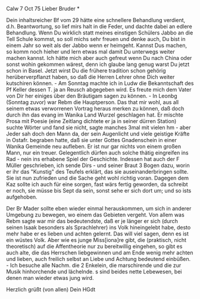  Calw 7 Oct 75
Lieber Bruder <Frohnmeyer>*

Dein inhaltsreicher Bf vom 29 hätte eine schnellere Behandlung verdient, d.h. Beantwortung, so lief mirs halt in die Feder, und dachte dabei an edlere Behandlung. Wenn Du wirklich statt meines einstigen Schülers Jabbo an die Tell Schule kommst, so soll michs sehr freuen und denke auch, Du bist in einem Jahr so weit als der Jabbo wenn er heimgeht. Kannst Dus machen, so komm noch hieher und lern etwas mal damit Du unterwegs weiter machen kannst. Ich hätte mich aber auch gefreut wenn Du nach China oder sonst wohin gekommen wärest, denn ich glaube lang genug warst Du jetzt schon in Basel. Jetzt wirst Du die frühere tradition schon gehörig herüberverpflanzt haben, so daß die Herren Lehrer ohne Dich weiter kutschiren können. - Am Sonntag machte ich in Ludw die Bekanntschaft des Pf Keller dessen T. ja an Reusch abgegeben wird. Es freute mich dem Vater von Dir her einiges über den Bräutigam sagen zu können. - In Leonbg (Sonntag zuvor) war Rebm die Hauptperson. Das that mir wohl, aus all seinem etwas verworrenen Vortrag heraus merken zu können, daß doch durch ihn das evang im Wanika Land Wurzel geschlagen hat. Er mischte Prosa mit Poesie (eine Zeitlang dichtete er ja in seiner dürren Station) suchte Wörter und fand sie nicht, sagte manches 3mal mit vielen hm - aber Jeder sah doch den Mann da, der sein Augenlicht und viele geistige Kräfte in Ostafr. begraben hatte, daß sie unter Gottes Gnadenschein in einer Wanika Gemeinde neu aufleben. Er ist nur gar nichts von einem großen Mann, nur ein treuer. Gelegentlich dürfen auch solche thätig eingreifen ins Rad - nein ins erhabene Spiel der Geschichte. 
Indessen hat auch der F Müller geschrieben, ich sende Dirs - und seiner Braut 3 Bogen dazu, worin er ihr das "Kunstig" des Teufels erklärt, das sie auseinanderbringen sollte. Sie ist nun zufrieden und die Sache geht wohl richtig voran. Dagegen dem Kaz sollte ich auch für eine sorgen, fast wärs fertig geworden, da schreibt er noch, sie müsse bis Sept da sein, sonst sehe er sich dort um; und so ists aufgehoben.

Der Br Mader sollte eben wieder einmal herauskommen, um sich in anderer Umgebung zu bewegen, wo einem das Gebieten vergeht. Von allem was Rebm sagte war mir das bedeutendste, daß er je länger er sich (durch seinen Isaak besonders als Sprachlehrer) ins Volk hineingelebt habe, desto mehr habe er es lieben und achten gelernt. Das will viel sagen, denn es ist ein wüstes Volk. Aber wie es junge Miss[iona]re gibt, die (praktisch, nicht theoretisch) auf die Affentheorie nur zu bereitwillig eingehen, so gibt es auch alte, die das Herrschen liebgewinnen und am Ende wenig mehr achten und lieben, auch freilich selbst an Liebe und Achtung bedeutend einbüßen. - Ich besuche alle Nachm. die 2 Enkelein, die marschirende und die zur Musik hinhorchende und lächelnde. s sind beides nette Lebewesen, bei denen man wieder etwas jung wird.

 Herzlich grüßt (von allen) Dein
 HGdt
